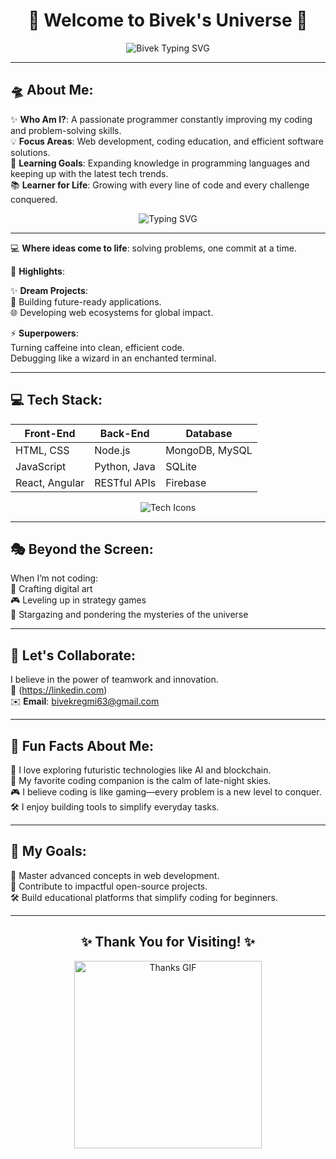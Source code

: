 <h1 align="center">🌌 Welcome to Bivek's Universe 🌌</h1>
<p align="center">
  <img src="https://readme-typing-svg.herokuapp.com?color=%2336BCF7&size=30&center=true&vCenter=true&lines=!+Welcome+to+my+GitHub!" alt="Bivek Typing SVG" />
</p>

---

## 🛸 About Me:
✨ **Who Am I?**: A passionate programmer constantly improving my coding and problem-solving skills.  
💡 **Focus Areas**: Web development, coding education, and efficient software solutions.  
🌱 **Learning Goals**: Expanding knowledge in programming languages and keeping up with the latest tech trends.  
📚 **Learner for Life**: Growing with every line of code and every challenge conquered.
<p align="center">
  <img src="https://readme-typing-svg.herokuapp.com?color=%2336BCF7&size=30&center=true&vCenter=true&lines=I+am+a+Code+Alchemist;I+build+dreams+with+logic;I+am+a+lifelong+learner;Welcome+to+my+GitHub+Universe!" alt="Typing SVG" />
</p>

---

💻 **Where ideas come to life**:
solving problems, one commit at a time.

🔮 **Highlights**:

✨ **Dream Projects**:  
🚀 Building future-ready applications.  
🌐 Developing web ecosystems for global impact.

⚡ **Superpowers**:  
Turning caffeine into clean, efficient code.  
Debugging like a wizard in an enchanted terminal.

---

## 💻 Tech Stack:

| **Front-End**        | **Back-End**       | **Database**        |
|----------------------|--------------------|---------------------|
| HTML, CSS            | Node.js            | MongoDB, MySQL      |
| JavaScript           | Python, Java       | SQLite              |
| React, Angular       | RESTful APIs       | Firebase            |

<p align="center">
  <img src="https://skillicons.dev/icons?i=html,css,js,react,nodejs,python,java,docker,mongodb,mysql,kubernetes" alt="Tech Icons" />
</p>

---

## 🎭 Beyond the Screen:
When I’m not coding:  
🎨 Crafting digital art  
🎮 Leveling up in strategy games  
🌌 Stargazing and pondering the mysteries of the universe

---

## 🚀 Let's Collaborate:
I believe in the power of teamwork and innovation.  
🔗 (https://linkedin.com)  
✉️ **Email**: bivekregmi63@gmail.com

---

## 🌟 Fun Facts About Me:
🚀 I love exploring futuristic technologies like AI and blockchain.  
🌌 My favorite coding companion is the calm of late-night skies.  
🎮 I believe coding is like gaming—every problem is a new level to conquer.  
🛠️ I enjoy building tools to simplify everyday tasks.

---

## 🎯 My Goals:
🌱 Master advanced concepts in web development.  
🤝 Contribute to impactful open-source projects.  
🛠️ Build educational platforms that simplify coding for beginners.

---

<h2 align="center">✨ Thank You for Visiting! ✨</h2>  
<p align="center">  
  <img src="https://media.giphy.com/media/xT9IgzoKnwFNmISR8I/giphy.gif" alt="Thanks GIF" width="300"/>  
</p>
